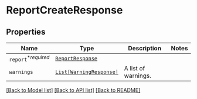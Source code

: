 # ReportCreateResponse



## Properties
Name | Type | Description | Notes
------------ | ------------- | ------------- | -------------
| `report`<sup>*_required_</sup> | [```ReportResponse```](ReportResponse.md) |    |  |
| `warnings` | [```List[WarningResponse]```](WarningResponse.md) |  A list of warnings.  |  |

[[Back to Model list]](../README.md#documentation-for-models) [[Back to API list]](../README.md#documentation-for-api-endpoints) [[Back to README]](../README.md)


